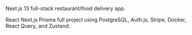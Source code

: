 Next.js 13 full-stack restaurant/food delivery app. 

React Next.js Prisma full project using PostgreSQL, Auth.js, Stripe, Docker, React Query, and Zustand.
